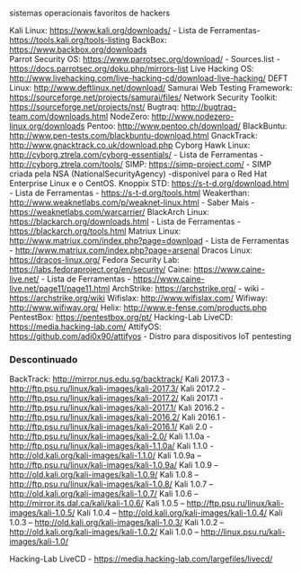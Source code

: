 sistemas operacionais favoritos de hackers

Kali Linux: https://www.kali.org/downloads/ - Lista de Ferramentas- https://tools.kali.org/tools-listing
BackBox: https://www.backbox.org/downloads  
Parrot Security OS: https://www.parrotsec.org/download/ - Sources.list - https://docs.parrotsec.org/doku.php/mirrors-list 
Live Hacking OS: http://www.livehacking.com/live-hacking-cd/download-live-hacking/
DEFT Linux: http://www.deftlinux.net/download/
Samurai Web Testing Framework: https://sourceforge.net/projects/samurai/files/
Network Security Toolkit: https://sourceforge.net/projects/nst/
Bugtraq: http://bugtraq-team.com/downloads.html
NodeZero: http://www.nodezero-linux.org/downloads
Pentoo: http://www.pentoo.ch/download/
BlackBuntu: http://www.pen-tests.com/blackbuntu-download.html
GnackTrack: http://www.gnacktrack.co.uk/download.php
Cyborg Hawk Linux:  http://cyborg.ztrela.com/cyborg-essentials/ - Lista de Ferramentas - http://cyborg.ztrela.com/tools/
SIMP: https://simp-project.com/ - SIMP criada pela NSA (NationalSecurityAgency) -disponível para o Red Hat Enterprise Linux e o CentOS.
Knoppix STD: https://s-t-d.org/download.html - Lista de Ferramentas - https://s-t-d.org/tools.html
Weakerthan: http://www.weaknetlabs.com/p/weaknet-linux.html - Saber Mais - https://weaknetlabs.com/warcarrier/
BlackArch Linux: https://blackarch.org/downloads.html - Lista de Ferramentas - https://blackarch.org/tools.html
Matriux Linux: http://www.matriux.com/index.php?page=download - Lista de Ferramentas - http://www.matriux.com/index.php?page=arsenal
Dracos Linux: https://dracos-linux.org/ 
Fedora Security Lab: https://labs.fedoraproject.org/en/security/
Caine: https://www.caine-live.net/ - Lista de Ferramentas - https://www.caine-live.net/page11/page11.html
ArchStrike: https://archstrike.org/ - wiki - https://archstrike.org/wiki
Wifislax: http://www.wifislax.com/
Wifiway: http://www.wifiway.org/
Helix: http://www.e-fense.com/products.php
PentestBox: https://pentestbox.org/pt/
Hacking-Lab LiveCD: https://media.hacking-lab.com/
AttifyOS: https://github.com/adi0x90/attifyos - Distro para dispositivos IoT pentesting


### Descontinuado

BackTrack: http://mirror.nus.edu.sg/backtrack/
Kali 2017.3 - http://ftp.psu.ru/linux/kali-images/kali-2017.3/ 
Kali 2017.2 - http://ftp.psu.ru/linux/kali-images/kali-2017.2/ 
Kali 2017.1 - http://ftp.psu.ru/linux/kali-images/kali-2017.1/
Kali 2016.2 - http://ftp.psu.ru/linux/kali-images/kali-2016.2/
Kali 2016.1 - http://ftp.psu.ru/linux/kali-images/kali-2016.1/
Kali 2.0 - http://ftp.psu.ru/linux/kali-images/kali-2.0/
Kali 1.1.0a - http://ftp.psu.ru/linux/kali-images/kali-1.1.0a/
Kali 1.1.0 - http://old.kali.org/kali-images/kali-1.1.0/
Kali 1.0.9a – http://ftp.psu.ru/linux/kali-images/kali-1.0.9a/
Kali 1.0.9 – http://old.kali.org/kali-images/kali-1.0.9/
Kali 1.0.8 – http://ftp.psu.ru/linux/kali-images/kali-1.0.8/
Kali 1.0.7 – http://old.kali.org/kali-images/kali-1.0.7/
Kali 1.0.6 – http://mirror.its.dal.ca/kali/kali-1.0.6/
Kali 1.0.5 – http://ftp.psu.ru/linux/kali-images/kali-1.0.5/
Kali 1.0.4 – http://old.kali.org/kali-images/kali-1.0.4/
Kali 1.0.3 – http://old.kali.org/kali-images/kali-1.0.3/
Kali 1.0.2 – http://old.kali.org/kali-images/kali-1.0.2/
Kali 1.0.0 – http://linux.psu.ru/kali-images/kali-1.0/

Hacking-Lab LiveCD - https://media.hacking-lab.com/largefiles/livecd/